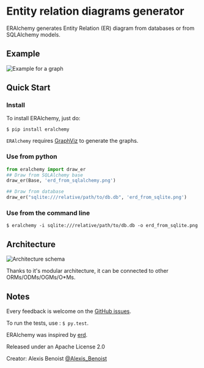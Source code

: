 # Entity relation diagrams generator

ERAlchemy generates Entity Relation (ER) diagram from databases or from SQLAlchemy models.

## Example
![Example for a graph](https://raw.githubusercontent.com/Alexis-benoist/eralchemy/master/graph_example.png?raw=true "Example for a graph")

## Quick Start 
### Install
To install ERAlchemy, just do:

    $ pip install eralchemy
    
`ERAlchemy` requires [GraphViz](http://www.graphviz.org/Download.php) to generate the graphs.

### Use from python
```python
from eralchemy import draw_er
## Draw from SQLAlchemy base
draw_er(Base, 'erd_from_sqlalchemy.png')

## Draw from database
draw_er("sqlite:///relative/path/to/db.db", 'erd_from_sqlite.png')
``` 

### Use from the command line

    $ eralchemy -i sqlite:///relative/path/to/db.db -o erd_from_sqlite.png


## Architecture
![Architecture schema](https://raw.githubusercontent.com/Alexis-benoist/eralchemy/master/eralchemy_architecture.png?raw=true "Architecture schema")

Thanks to it's modular architecture, it can be connected to other ORMs/ODMs/OGMs/O*Ms.

## Notes
Every feedback is welcome on the [GitHub issues](https://github.com/Alexis-benoist/eralchemy/issues).

To run the tests, use : `$ py.test`.

ERAlchemy was inspired by [erd](https://github.com/BurntSushi/erd).

Released under an Apache License 2.0

Creator: Alexis Benoist [@Alexis_Benoist](https://twitter.com/Alexis_Benoist)
